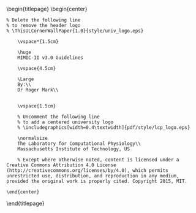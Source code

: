 <!-- 
This is the Latex-heavy title page. 
People outside UCL may want to remove the header logo 
and add the centred logo
-->

\begin{titlepage}
    \begin{center}

    % Delete the following line
    % to remove the header logo
    % \ThisULCornerWallPaper{1.0}{style/univ_logo.eps}
        
        \vspace*{1.5cm}
        
        \huge
        MIMIC-II v3.0 Guidelines
        
        \vspace{4.5cm}

        \Large
        By:\\
        Dr Roger Mark\\
        

        \vspace{1.5cm}

        % Uncomment the following line
        % to add a centered university logo
        % \includegraphics[width=0.4\textwidth]{pdf/style/lcp_logo.eps}
        
        \normalsize
        The Laboratory for Computational Physiology\\
        Massachusetts Institute of Technology, US

        % Except where otherwise noted, content is licensed under a Creative Commons Attribution 4.0 License (http://creativecommons.org/licenses/by/4.0), which permits unrestricted use, distribution, and reproduction in any medium, provided the original work is properly cited. Copyright 2015, MIT.

    \end{center}
\end{titlepage}

